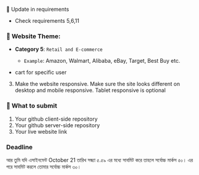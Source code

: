 
:triangular_flag_on_post: Update in requirements
  - Check requirements 5,6,11
### 🧮 Website Theme:

- **Category 5**: `Retail and E-commerce`

  - `Example`: Amazon, Walmart, Alibaba, eBay, Target, Best Buy etc.
  
* cart for specific user

3. Make the website responsive. Make sure the site looks different on desktop and mobile responsive. Tablet responsive is optional

### :pushpin: What to submit

1. Your github client-side repository
2. Your github server-side repository
3. Your live website link

### Deadline
আর তুমি যদি এসাইনমেন্ট October 21 তারিখ সন্ধ্যা ৫.৫৯ এর মধ্যে সাবমিট করে তাহলে সর্বোচ্চ মার্কস ৫০। এর পরে সাবমিট করলে তোমার সর্বোচ্চ মার্কস ৩০।  

